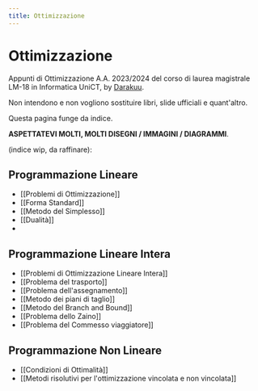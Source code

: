```yaml
---
title: Ottimizzazione
---
```

# Ottimizzazione

Appunti di Ottimizzazione  A.A. 2023/2024 del corso di laurea magistrale LM-18 in Informatica UniCT, by [Darakuu](https://github.com/Darakuu). 

Non intendono e non vogliono sostituire libri, slide ufficiali e quant'altro. 

Questa pagina funge da indice.

**ASPETTATEVI MOLTI, MOLTI DISEGNI / IMMAGINI / DIAGRAMMI**.

(indice wip, da raffinare):

## Programmazione Lineare

- [[Problemi di Ottimizzazione]]
- [[Forma Standard]]
- [[Metodo del Simplesso]]
- [[Dualità]]
- 

## Programmazione Lineare Intera

- [[Problemi di Ottimizzazione Lineare Intera]]
- [[Problema del trasporto]]
- [[Problema dell'assegnamento]]
- [[Metodo dei piani di taglio]]
- [[Metodo del Branch and Bound]]
- [[Problema dello Zaino]]
- [[Problema del Commesso viaggiatore]]

## Programmazione Non Lineare

- [[Condizioni di Ottimalità]]
- [[Metodi risolutivi per l'ottimizzazione vincolata e non vincolata]]
